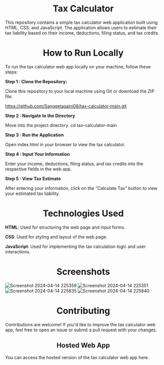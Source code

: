 **<h1 align="center" id="title">Tax Calculator</h1>**

<p>This repository contains a simple tax calculator web application built using HTML, CSS, and JavaScript. The application allows users to estimate their tax liability based on their income, deductions, filing status, and tax credits.</p>

**<h1 align= "center" id="title">How to Run Locally</h1>**
To run the tax calculator web app locally on your machine, follow these steps:


**<p> Step 1 : Clone the Repository:</p>**
Clone this repository to your local machine using Git or download the ZIP file.

https://github.com/Sangeetasaini08/tax-calculator-main.git

**<p> Step 2 :  Navigate to the Directory</p>**
Move into the project directory.
cd tax-calculator-main

**<p> Step 3 : Run the Application</p>**
Open index.html in your browser to view the tax calculator.

**<p> Step 4 : Input Your Information</p>**
Enter your income, deductions, filing status, and tax credits into the respective fields in the web app.

**<p> Step 5 : View Tax Estimate</p>**
After entering your information, click on the "Calculate Tax" button to view your estimated tax liability.

**<h1 align="center" id="title">Technologies Used</h1>**
**<p>HTML**: Used for structuring the web page and input forms.</p>
**<p>CSS**: Used for styling and layout of the web page.</p>
**<p>JavaScript**: Used for implementing the tax calculation logic and user interactions.</p>

**<h1 align="center" id="title">Screenshots</h1>**

![Screenshot 2024-04-14 225359](https://github.com/Sangeetasaini08/tax-calculator-main/assets/167005226/7374a172-8454-4b1d-86a8-d95f63ec88fe)
![Screenshot 2024-04-14 225351](https://github.com/Sangeetasaini08/tax-calculator-main/assets/167005226/254787d7-860c-4f7b-9173-19f7cb8da892)
![Screenshot 2024-04-14 225835](https://github.com/Sangeetasaini08/tax-calculator-main/assets/167005226/8060d2da-70c4-482b-a72f-faa0b4feebde)
![Screenshot 2024-04-14 225840](https://github.com/Sangeetasaini08/tax-calculator-main/assets/167005226/a69bd7d5-45dc-4ae2-a152-30b54ef8b7b8)



**<h1 align="center" id="title">Contributing</h1>**
Contributions are welcome! If you'd like to improve the tax calculator web app, feel free to open an issue or submit a pull request with your changes.

**<h2 align ="center" id="title">Hosted Web App</h2>**
You can access the hosted version of the tax calculator web app here.






